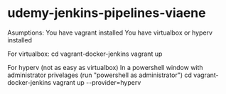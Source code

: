 # udemy-jenkins-pipelines-viaene

Asumptions:
You have vagrant installed
You have virtualbox or hyperv installed

For virtualbox:
cd vagrant-docker-jenkins
vagrant up

For hyperv (not as easy as virtualbox)
In a powershell window with administrator privelages (run "powershell as administrator")
cd vagrant-docker-jenkins
vagrant up --provider=hyperv

